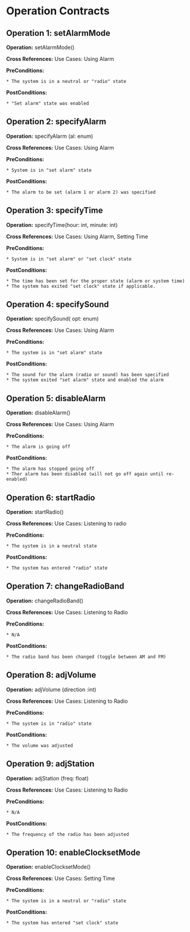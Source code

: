 # Operation Contracts 

## Operation 1: setAlarmMode

**Operation:** setAlarmMode()

**Cross References:** Use Cases: Using Alarm

**PreConditions:** 
	
	* The system is in a neutral or "radio" state

**PostConditions:**
	
	* "Set alarm" state was enabled

## Operation 2: specifyAlarm

**Operation:** specifyAlarm (al: enum)

**Cross References:** Use Cases: Using Alarm

**PreConditions:**
	
	* System is in "set alarm" state

**PostConditions:**
	
	* The alarm to be set (alarm 1 or alarm 2) was specified
	


## Operation 3: specifyTime

**Operation:** specifyTime(hour: int, minute: int)

**Cross References:** Use Cases: Using Alarm, Setting Time

**PreConditions:**
	
	* System is in "set alarm" or "set clock" state

**PostConditions:**
	
	* The time has been set for the proper state (alarm or system time)
	* The system has exited "set clock" state if applicable.


## Operation 4: specifySound

**Operation:** specifySound( opt: enum)

**Cross References:**  Use Cases: Using Alarm

**PreConditions:**
	
	* The system is in "set alarm" state

**PostConditions:**
	
	* The sound for the alarm (radio or sound) has been specified
	* The system exited "set alarm" state and enabled the alarm


## Operation 5: disableAlarm

**Operation:** disableAlarm()

**Cross References:** Use Cases: Using Alarm   

**PreConditions:**
	
	* The alarm is going off

**PostConditions:**
	
	* The alarm has stopped going off
	* Ther alarm has been disabled (will not go off again until re-enabled)


## Operation 6: startRadio

**Operation:** startRadio()

**Cross References:** Use Cases: Listening to radio

**PreConditions:**
	
	* The system is in a neutral state

**PostConditions:**
	
	* The system has entered "radio" state


## Operation 7: changeRadioBand

**Operation:** changeRadioBand()

**Cross References:** Use Cases: Listening to Radio

**PreConditions:**
	
	* N/A

**PostConditions:**
	
	* The radio band has been changed (toggle between AM and FM)


## Operation 8: adjVolume

**Operation:** adjVolume (direction :int)

**Cross References:** Use Cases: Listening to Radio

**PreConditions:**
	
	* The system is in "radio" state

**PostConditions:**
	
	* The volume was adjusted


## Operation 9: adjStation

**Operation:** adjStation (freq: float)

**Cross References:**  Use Cases: Listening to Radio

**PreConditions:** 
	
	* N/A

**PostConditions:**
	
	* The frequency of the radio has been adjusted


## Operation 10: enableClocksetMode

**Operation:** enableClocksetMode()

**Cross References:** Use Cases: Setting Time

**PreConditions:**
	
	* The system is in a neutral or "radio" state

**PostConditions:**
	
	* The system has entered "set clock" state


